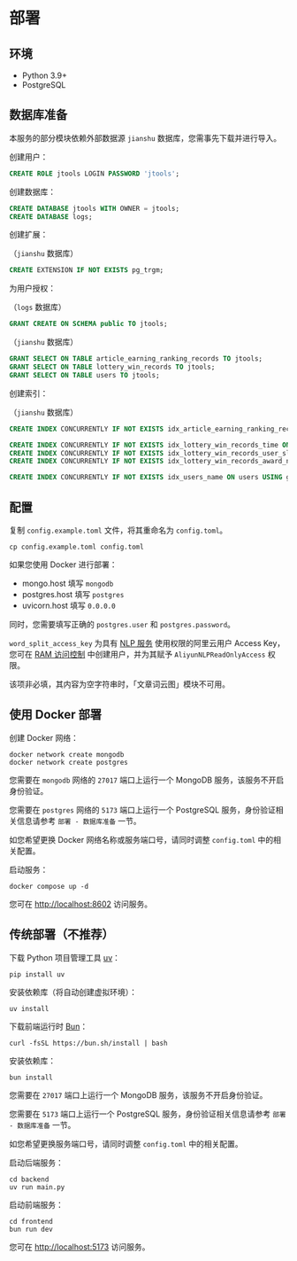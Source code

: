 # 部署

## 环境

- Python 3.9+
- PostgreSQL

## 数据库准备

本服务的部分模块依赖外部数据源 `jianshu` 数据库，您需事先下载并进行导入。

创建用户：

```sql
CREATE ROLE jtools LOGIN PASSWORD 'jtools';
```

创建数据库：

```sql
CREATE DATABASE jtools WITH OWNER = jtools;
CREATE DATABASE logs;
```

创建扩展：

（`jianshu` 数据库）

```sql
CREATE EXTENSION IF NOT EXISTS pg_trgm;
```

为用户授权：

（`logs` 数据库）

```sql
GRANT CREATE ON SCHEMA public TO jtools;
```

（`jianshu` 数据库）

```sql
GRANT SELECT ON TABLE article_earning_ranking_records TO jtools;
GRANT SELECT ON TABLE lottery_win_records TO jtools;
GRANT SELECT ON TABLE users TO jtools;
```

创建索引：

（`jianshu` 数据库）

```sql
CREATE INDEX CONCURRENTLY IF NOT EXISTS idx_article_earning_ranking_records_ranking ON article_earning_ranking_records (ranking);

CREATE INDEX CONCURRENTLY IF NOT EXISTS idx_lottery_win_records_time ON lottery_win_records (time);
CREATE INDEX CONCURRENTLY IF NOT EXISTS idx_lottery_win_records_user_slug ON lottery_win_records (user_slug);
CREATE INDEX CONCURRENTLY IF NOT EXISTS idx_lottery_win_records_award_name ON lottery_win_records (award_name);

CREATE INDEX CONCURRENTLY IF NOT EXISTS idx_users_name ON users USING gin (name gin_trgm_ops);
```

## 配置

复制 `config.example.toml` 文件，将其重命名为 `config.toml`。

```shell
cp config.example.toml config.toml
```

如果您使用 Docker 进行部署：

- mongo.host 填写 `mongodb`
- postgres.host 填写 `postgres`
- uvicorn.host 填写 `0.0.0.0`

同时，您需要填写正确的 `postgres.user` 和 `postgres.password`。

`word_split_access_key` 为具有 [NLP 服务](https://ai.aliyun.com/nlp) 使用权限的阿里云用户 Access Key，您可在 [RAM 访问控制](https://ram.console.aliyun.com) 中创建用户，并为其赋予 `AliyunNLPReadOnlyAccess` 权限。

该项非必填，其内容为空字符串时，「文章词云图」模块不可用。

## 使用 Docker 部署

创建 Docker 网络：

```shell
docker network create mongodb
docker network create postgres
```

您需要在 `mongodb` 网络的 `27017` 端口上运行一个 MongoDB 服务，该服务不开启身份验证。

您需要在 `postgres` 网络的 `5173` 端口上运行一个 PostgreSQL 服务，身份验证相关信息请参考 `部署 - 数据库准备` 一节。

如您希望更换 Docker 网络名称或服务端口号，请同时调整 `config.toml` 中的相关配置。

启动服务：

```shell
docker compose up -d
```

您可在 <http://localhost:8602> 访问服务。

## 传统部署（不推荐）

下载 Python 项目管理工具 [uv](https://github.com/astral-sh/uv)：

```shell
pip install uv
```

安装依赖库（将自动创建虚拟环境）：

```shell
uv install
```

下载前端运行时 [Bun](https://bun.sh/)：

```shell
curl -fsSL https://bun.sh/install | bash
```

安装依赖库：

```shell
bun install
```

您需要在 `27017` 端口上运行一个 MongoDB 服务，该服务不开启身份验证。

您需要在 `5173` 端口上运行一个 PostgreSQL 服务，身份验证相关信息请参考 `部署 - 数据库准备` 一节。

如您希望更换服务端口号，请同时调整 `config.toml` 中的相关配置。

启动后端服务：

```shell
cd backend
uv run main.py
```

启动前端服务：

```shell
cd frontend
bun run dev
```

您可在 <http://localhost:5173> 访问服务。